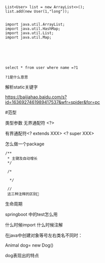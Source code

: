 ```
List<User> list = new ArrayList<>();
list.add(new User(1,"long"));


import java.util.ArrayList;
import java.util.HashMap;
import java.util.List;
import java.util.Map;






```



```
select * from user where name =?1

?1是什么意思
```



解析static关键字

https://baijiahao.baidu.com/s?id=1636927461989417537&wfr=spider&for=pc



#范型

类型参数<T>    无界通配符 <?>

有界通配符<? extends XXX>    <? super XXX>





怎么做一个package



```
/**
 * 主键及自动增长
 */
 
 /*
 
  */
  
 //
 这三种注释的区别
```



生命周期



springboot 中的test怎么用



什么时候import 什么时候注解





在java中创建对象等号左右类名不同时：

Animal dog= new Dog()

dog表现出的特点